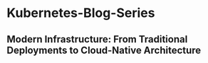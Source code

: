 # Kubernetes-Blog-Series
## Modern Infrastructure: From Traditional Deployments to Cloud-Native Architecture
